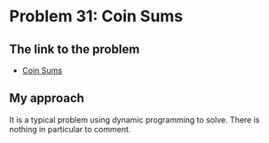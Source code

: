 # Problem 31: Coin Sums

## The link to the problem

- [Coin Sums](https://projecteuler.net/problem=31)

## My approach

It is a typical problem using dynamic programming to solve.
There is nothing in particular to comment.
